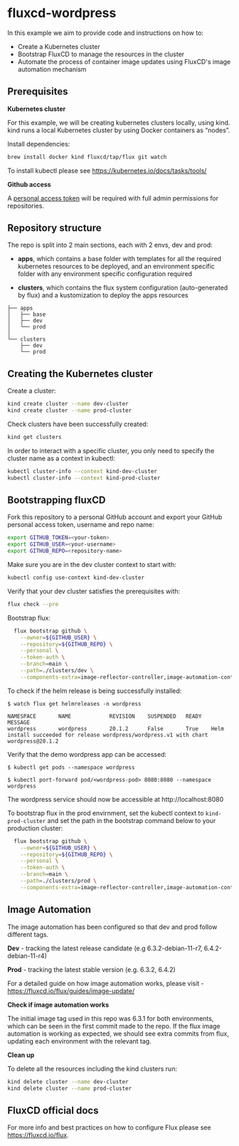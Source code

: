 # fluxcd-wordpress

In this example we aim to provide code and instructions on how to:

- Create a Kubernetes cluster
- Bootstrap FluxCD to manage the resources in the cluster
- Automate the process of container image updates using FluxCD's image automation mechanism

## Prerequisites

**Kubernetes cluster**

For this example, we will be creating kubernetes clusters locally, using kind. kind runs a local Kubernetes cluster by using Docker containers as “nodes”.

Install dependencies:

```sh
brew install docker kind fluxcd/tap/flux git watch
```

To install kubectl please see https://kubernetes.io/docs/tasks/tools/

**Github access**

A [personal access token](https://help.github.com/en/github/authenticating-to-github/creating-a-personal-access-token-for-the-command-line) will be required with full admin permissions for repositories.

## Repository structure

The repo is split into 2 main sections, each with 2 envs, dev and prod:

- **apps**, which contains a base folder with templates for all the required kubernetes resources to be deployed, and an environment specific folder with any environment specific configuration required

- **clusters**, which contains the flux system configuration (auto-generated by flux) and a kustomization to deploy the apps resources

```
├── apps
│   ├── base
│   ├── dev 
│   └── prod
│
└── clusters
    ├── dev
    └── prod
```

## Creating the Kubernetes cluster

Create a cluster:

```sh
kind create cluster --name dev-cluster
kind create cluster --name prod-cluster
```

Check clusters have been successfully created:

```sh
kind get clusters
```

In order to interact with a specific cluster, you only need to specify the cluster name as a context in kubectl:

```sh
kubectl cluster-info --context kind-dev-cluster
kubectl cluster-info --context kind-prod-cluster
```

## Bootstrapping fluxCD

Fork this repository to a personal GitHub account and export your GitHub personal access token, username and repo name:

```sh
export GITHUB_TOKEN=<your-token>
export GITHUB_USER=<your-username>
export GITHUB_REPO=<repository-name>
```

Make sure you are in the dev cluster context to start with:

```sh
kubectl config use-context kind-dev-cluster
```

Verify that your dev cluster satisfies the prerequisites with:

```sh
flux check --pre
```

Bootstrap flux:

```sh
  flux bootstrap github \
    --owner=${GITHUB_USER} \
    --repository=${GITHUB_REPO} \
    --personal \
    --token-auth \
    --branch=main \
    --path=./clusters/dev \
    --components-extra=image-reflector-controller,image-automation-controller
```

To check if the helm release is being successfully installed:

```console
$ watch flux get helmreleases -n wordpress

NAMESPACE    	NAME         	REVISION	SUSPENDED	READY	MESSAGE 
wordpress      	wordpress    	20.1.2   	False    	True 	Helm install succeeded for release wordpress/wordpress.v1 with chart wordpress@20.1.2
```

Verify that the demo wordpress app can be accessed:

```console
$ kubectl get pods --namespace wordpress

$ kubectl port-forward pod/<wordpress-pod> 8080:8080 --namespace wordpress
```

The wordpress service should now be accessible at http://localhost:8080

To bootstrap flux in the prod envirnment, set the kubectl context to `kind-prod-cluster` and set the path in the bootstrap command below to your production cluster:

```sh
  flux bootstrap github \
    --owner=${GITHUB_USER} \
    --repository=${GITHUB_REPO} \
    --personal \
    --token-auth \
    --branch=main \
    --path=./clusters/prod \
    --components-extra=image-reflector-controller,image-automation-controller
```

## Image Automation

The image automation has been configured so that dev and prod follow different tags.

**Dev** - tracking the latest release candidate (e.g 6.3.2-debian-11-r7, 6.4.2-debian-11-r4)

**Prod** - tracking the latest stable version (e.g. 6.3.2, 6.4.2)

For a detailed guide on how image automation works, please visit - https://fluxcd.io/flux/guides/image-update/

**Check if image automation works**

The initial image tag used in this repo was 6.3.1 for both environments, which can be seen in the first commit made to the repo. If the flux image automation is working as expected, we should see extra commits from flux, updating each environment with the relevant tag.

**Clean up**

To delete all the resources including the kind clusters run:

```sh
kind delete cluster --name dev-cluster
kind delete cluster --name prod-cluster
```

## FluxCD official docs
For more info and best practices on how to configure Flux please see https://fluxcd.io/flux.
